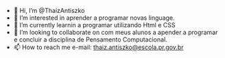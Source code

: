 - 👋 Hi, I’m @ThaizAntiszko
- 👀 I’m interested in  aprender a programar novas linguage.
- 🌱 I’m currently learnin  a programar utilizando Html e CSS
- 💞️ I’m looking to collaborate on  com meus alunos a apender a  programar e concluir a disciplina de Pensamento Computacional.
- 📫 How to reach me  e-mail: thaiz.antiszko@escola.pr.gov.br

<!---
ThaizAntiszko/ThaizAntiszko is a ✨ special ✨ repository because its `README.md` (this file) appears on your GitHub profile.
You can click the Preview link to take a look at your changes.
--->
